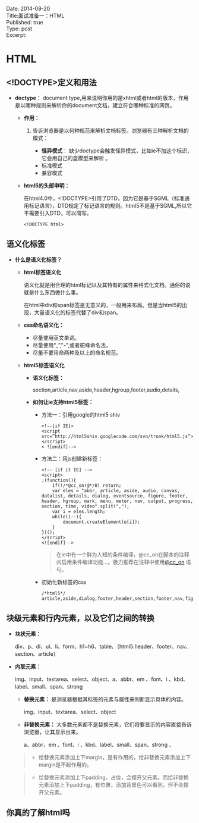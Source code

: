 Date: 2014-09-20  
Title:面试准备一：HTML   
Published: true  
Type: post  
Excerpt:   

# HTML
## <!DOCTYPE>定义和用法 

* **doctype：** document type,用来说明你用的是xhtml或者html的版本，作用是以哪种规则来解析你的document文档，建立符合哪种标准的网页。

	* **作用：**
	
		1. 告诉浏览器是以何种规范来解析文档标签。浏览器有三种解析文档的模式：
		
			* **怪异模式**： 缺少doctype会触发怪异模式，比如ie不加这个标识，它会用自己的盒模型来解析 。
			* 标准模式
			* 兼容模式
			
	* **html5的头部申明：**
	
		在html4.0中，<!DOCTYPE>引用了DTD，因为它是基于SGML（标准通用标记语言），DTD规定了标记语言的规则。html5不是基于SGML,所以它不需要引入DTD，可以简写。
		
		```
		<!DOCTYPE html>
		```
		
## 语义化标签

* **什么是语义化标签？**

	* **html标签语义化**

		语义化就是用合理的html标记以及其特有的属性来格式化文档。通俗的说就是什么东西做什么事。
	
		在html中div和span标签是无意义的，一般用来布局。但是当html5的出现，大量语义化的标签代替了div和span。

	* **css命名语义化：**
	
		* 尽量使用英文单词。
		* 尽量使用“_”,"-",或者驼峰命名法。
		* 尽量不要用命两种及以上的命名规范。
		
	* **html5标签语义化**
	
		* **语义化标签：**
		
			section,article,nav,aside,header,hgroup,footer,audio,details,
		
		* **如何让ie支持html5标签：**
		
			* 方法一：引用google的html5 shiv
			
				```
				<!--[if IE]>
				<script src=”http://html5shiv.googlecode.com/svn/trunk/html5.js”></script>
				< ![endif]-->
				```
				
			* 方法二：用js创建新标签：
			
				```
				<!-- [if it IE] -->
				<script>
				;(function(){
					if(!/*@cc_on!@*/0) return;
					var eles = "abbr, article, aside, audio, canvas, datalist, details, dialog, eventsource, figure, footer, header, hgroup, mark, menu, meter, nav, output, progress, section, time, video".split(",");
					var i = eles.length;
					while(i--){
						document.createElement(e[i]);
					}
				})();
				</script>
				<![endif]-->
				```
				> 在ie中有一个鲜为人知的条件编译，@cc_on在脚本的注释内启用条件编译功能...。极力推荐在注释中使用[@cc_on](http://baike.baidu.com/view/1097041.htm?fr=aladdin) 语句。
				
			* 初始化新标签的css
			
			
				```
				/*html5*/  
				article,aside,dialog,footer,header,section,footer,nav,figure,menu{display:block}
				```
				
				


## 块级元素和行内元素，以及它们之间的转换

* **块状元素：**

	div、p、dl、ul、li、form、h1~h6、table、（html5:header、footer、nav、section、article）

* **内联元素：**

	img、input、textarea、select、object、a、abbr、em 、font、i 、kbd、label、small、span、strong 
	

	* **替换元素：** 是浏览器根据其标签的元素与属性来判断显示具体的内容。  
 
		img、input、textarea、select、object
	

	* **非替换元素：** 大多数元素都不是替换元素，它们将要显示的内容直接告诉浏览器，让其显示出来。

		a、abbr、em 、font、i 、kbd、label、small、span、strong 、
		
	> * 给替换元素添加上下margin，是有作用的，给非替换元素添加上下margin是不起作用的。
	
	> * 给替换元素添加上下padding，占位，会撑开父元素。而给非替换元素添加上下padding，有位置，添加背景色可以看到，但不会撑开父元素。
	

## 你真的了解html吗